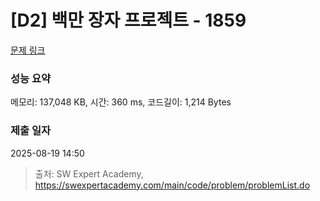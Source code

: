 # [D2] 백만 장자 프로젝트 - 1859 

[문제 링크](https://swexpertacademy.com/main/code/problem/problemDetail.do?contestProbId=AV5LrsUaDxcDFAXc) 

### 성능 요약

메모리: 137,048 KB, 시간: 360 ms, 코드길이: 1,214 Bytes

### 제출 일자

2025-08-19 14:50



> 출처: SW Expert Academy, https://swexpertacademy.com/main/code/problem/problemList.do